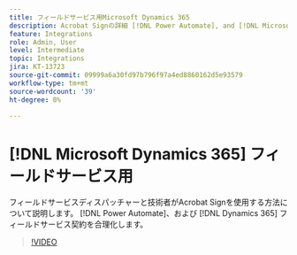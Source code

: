 ```yaml
---
title: フィールドサービス用Microsoft Dynamics 365
description: Acrobat Signの詳細 [!DNL Power Automate], and [!DNL Microsoft Dynamics 365] フィールドサービスは、お客様のオンサイト作業を効率化するために使用されます。
feature: Integrations
role: Admin, User
level: Intermediate
topic: Integrations
jira: KT-13723
source-git-commit: 09999a6a30fd97b796f97a4ed8860162d5e93579
workflow-type: tm+mt
source-wordcount: '39'
ht-degree: 0%

---
```


# [!DNL Microsoft Dynamics 365] フィールドサービス用

フィールドサービスディスパッチャーと技術者がAcrobat Signを使用する方法について説明します。 [!DNL Power Automate]、および [!DNL Dynamics 365] フィールドサービス契約を合理化します。

>[!VIDEO](https://video.tv.adobe.com/v/3423205?quality=12&learn=on&hidetitle=true)
